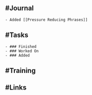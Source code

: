 ## #Journal
	- Added [[Pressure Reducing Phrases]]
## #Tasks
	- ### Finished
	- ### Worked On
	- ### Added
## #Training
## #Links